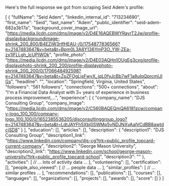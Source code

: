 Here's the full response we got from scraping Seid Adem's profile:

  [
    {
      "fullName": "Seid Adem",
      "linkedin_internal_id": "713234690",
      "first_name": "Seid",
      "last_name": "Adem",
      "public_identifier": "seid-adem-682a3b17a",
      "background_cover_image_url":
  "https://media.licdn.com/dms/image/v2/D4E16AQEBWYRayrT2Jw/profile-displaybackgroundimage-shrink_200_800/B4EZiW3rtfHEAU-/0/1754877836566?e=2147483647&v=beta&t=Bpm0L3A8Y136YmP3O_YW-ZEa-zx1IFLLgh_lcUPIWOk",
      "profile_photo":
  "https://media.licdn.com/dms/image/v2/D4E03AQHn1OUgEg3cxg/profile-displayphoto-shrink_200_200/profile-displayphoto-shrink_200_200/0/1706648492598?e=2147483647&v=beta&t=ZpZFOgLjsFwyX_jqL0fyJcBb7wF1a8uIqQprcmlJlGs",
      "headline": "",
      "location": "Springfield, Virginia, United States",
      "followers": "561 followers",
      "connections": "500+ connections",
      "about": "I'm a Financial Data Analyst with 3+ years of experience in business process improvement,…",
      "experience": [
        {
          "company_name": "DJS Consulting Group",
          "company_image":
  "https://media.licdn.com/dms/image/v2/C560BAQEQmQA6181zcw/company-logo_100_100/company-logo_100_100/0/1652385536205/djsconsultinggroup_logo?e=2147483647&v=beta&t=LdtJAYFh5Xbj0SWMp5vNDJNXvAalVCdBB8awtdcjSD8"
        }
      ],
      "education": [],
      "articles": [],
      "description": {
        "description1": "DJS Consulting Group",
        "description1_link": "https://www.linkedin.com/company/djs-cg?trk=public_profile_topcard-current-company",
        "description2": "George Mason University",
        "description2_link": "https://www.linkedin.com/school/george-mason-university/?trk=public_profile_topcard-school",
        "description3": ""
      },
      "activities": [
        // ... lots of activity data ...
      ],
      "volunteering": [],
      "certification": [],
      "people_also_viewed": [
        // ... people data ...
      ],
      "similar_profiles": [
        // ... similar profiles ...
      ],
      "recommendations": [],
      "publications": [],
      "courses": [],
      "languages": [],
      "organizations": [],
      "projects": [],
      "awards": [],
      "score": []
    }
  ]